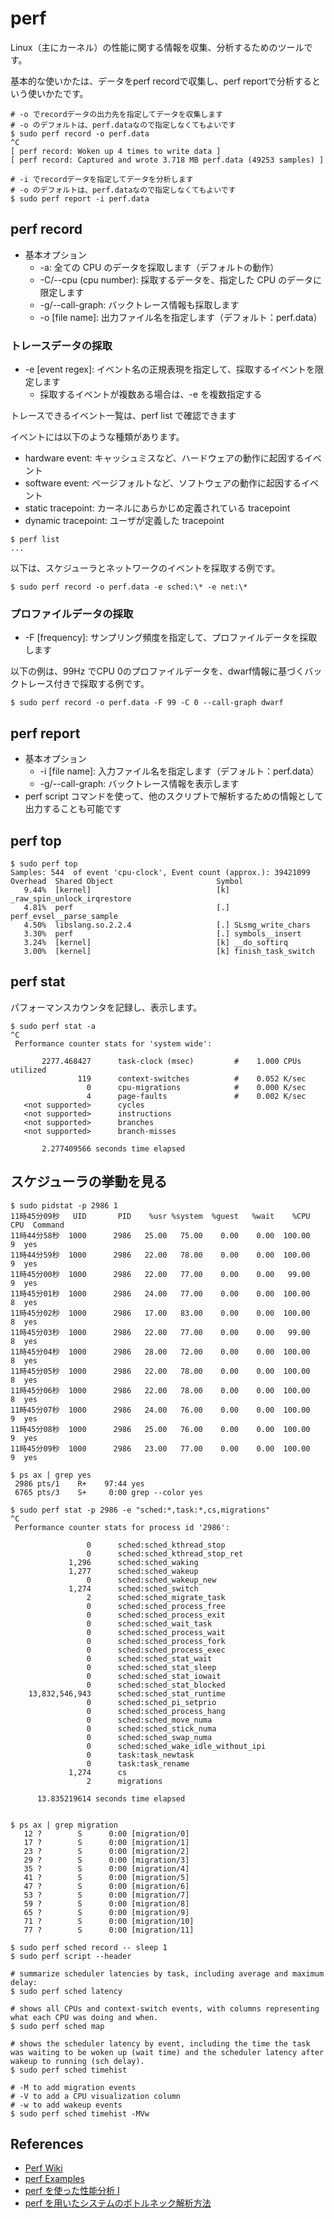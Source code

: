 # perf

Linux（主にカーネル）の性能に関する情報を収集、分析するためのツールです。

基本的な使いかたは、データをperf recordで収集し、perf reportで分析するという使いかたです。

```
# -o でrecordデータの出力先を指定してデータを収集します
# -o のデフォルトは、perf.dataなので指定しなくてもよいです
$ sudo perf record -o perf.data
^C
[ perf record: Woken up 4 times to write data ]
[ perf record: Captured and wrote 3.718 MB perf.data (49253 samples) ]

# -i でrecordデータを指定してデータを分析します
# -o のデフォルトは、perf.dataなので指定しなくてもよいです
$ sudo perf report -i perf.data
```

## perf record

- 基本オプション
  - -a: 全ての CPU のデータを採取します（デフォルトの動作）
  - -C/--cpu (cpu number): 採取するデータを、指定した CPU のデータに限定します
  - -g/--call-graph: バックトレース情報も採取します
  - -o [file name]: 出力ファイル名を指定します（デフォルト：perf.data）

### トレースデータの採取

- -e [event regex]: イベント名の正規表現を指定して、採取するイベントを限定します
  - 採取するイベントが複数ある場合は、-e を複数指定する

トレースできるイベント一覧は、perf list で確認できます

イベントには以下のような種類があります。

- hardware event: キャッシュミスなど、ハードウェアの動作に起因するイベント
- software event: ページフォルトなど、ソフトウェアの動作に起因するイベント
- static tracepoint: カーネルにあらかじめ定義されている tracepoint
- dynamic tracepoint: ユーザが定義した tracepoint

```
$ perf list
...
```

以下は、スケジューラとネットワークのイベントを採取する例です。

```
$ sudo perf record -o perf.data -e sched:\* -e net:\*
```

### プロファイルデータの採取

- -F [frequency]: サンプリング頻度を指定して、プロファイルデータを採取します

以下の例は、99Hz でCPU 0のプロファイルデータを、dwarf情報に基づくバックトレース付きで採取する例です。

```
$ sudo perf record -o perf.data -F 99 -C 0 --call-graph dwarf
```

## perf report

- 基本オプション
  - -i [file name]: 入力ファイル名を指定します（デフォルト：perf.data）
  - -g/--call-graph: バックトレース情報を表示します
- perf script コマンドを使って、他のスクリプトで解析するための情報として出力することも可能です

## perf top

```
$ sudo perf top
Samples: 544  of event 'cpu-clock', Event count (approx.): 39421099
Overhead  Shared Object                       Symbol
   9.44%  [kernel]                            [k] _raw_spin_unlock_irqrestore
   4.81%  perf                                [.] perf_evsel__parse_sample
   4.50%  libslang.so.2.2.4                   [.] SLsmg_write_chars
   3.30%  perf                                [.] symbols__insert
   3.24%  [kernel]                            [k] __do_softirq
   3.00%  [kernel]                            [k] finish_task_switch
```

## perf stat

パフォーマンスカウンタを記録し、表示します。

```
$ sudo perf stat -a
^C
 Performance counter stats for 'system wide':

       2277.468427      task-clock (msec)         #    1.000 CPUs utilized
               119      context-switches          #    0.052 K/sec
                 0      cpu-migrations            #    0.000 K/sec
                 4      page-faults               #    0.002 K/sec
   <not supported>      cycles
   <not supported>      instructions
   <not supported>      branches
   <not supported>      branch-misses

       2.277409566 seconds time elapsed
```

## スケジューラの挙動を見る

```
$ sudo pidstat -p 2986 1
11時45分09秒   UID       PID    %usr %system  %guest   %wait    %CPU   CPU  Command
11時44分58秒  1000      2986   25.00   75.00    0.00    0.00  100.00     9  yes
11時44分59秒  1000      2986   22.00   78.00    0.00    0.00  100.00     9  yes
11時45分00秒  1000      2986   22.00   77.00    0.00    0.00   99.00     9  yes
11時45分01秒  1000      2986   24.00   77.00    0.00    0.00  100.00     8  yes
11時45分02秒  1000      2986   17.00   83.00    0.00    0.00  100.00     8  yes
11時45分03秒  1000      2986   22.00   77.00    0.00    0.00   99.00     8  yes
11時45分04秒  1000      2986   28.00   72.00    0.00    0.00  100.00     8  yes
11時45分05秒  1000      2986   22.00   78.00    0.00    0.00  100.00     8  yes
11時45分06秒  1000      2986   22.00   78.00    0.00    0.00  100.00     8  yes
11時45分07秒  1000      2986   24.00   76.00    0.00    0.00  100.00     9  yes
11時45分08秒  1000      2986   25.00   76.00    0.00    0.00  100.00     9  yes
11時45分09秒  1000      2986   23.00   77.00    0.00    0.00  100.00     9  yes

$ ps ax | grep yes
 2986 pts/1    R+    97:44 yes
 6765 pts/3    S+     0:00 grep --color yes

$ sudo perf stat -p 2986 -e "sched:*,task:*,cs,migrations"
^C
 Performance counter stats for process id '2986':

                 0      sched:sched_kthread_stop
                 0      sched:sched_kthread_stop_ret
             1,296      sched:sched_waking
             1,277      sched:sched_wakeup
                 0      sched:sched_wakeup_new
             1,274      sched:sched_switch
                 2      sched:sched_migrate_task
                 0      sched:sched_process_free
                 0      sched:sched_process_exit
                 0      sched:sched_wait_task
                 0      sched:sched_process_wait
                 0      sched:sched_process_fork
                 0      sched:sched_process_exec
                 0      sched:sched_stat_wait
                 0      sched:sched_stat_sleep
                 0      sched:sched_stat_iowait
                 0      sched:sched_stat_blocked
    13,832,546,943      sched:sched_stat_runtime
                 0      sched:sched_pi_setprio
                 0      sched:sched_process_hang
                 0      sched:sched_move_numa
                 0      sched:sched_stick_numa
                 0      sched:sched_swap_numa
                 0      sched:sched_wake_idle_without_ipi
                 0      task:task_newtask
                 0      task:task_rename
             1,274      cs
                 2      migrations

      13.835219614 seconds time elapsed


$ ps ax | grep migration
   12 ?        S      0:00 [migration/0]
   17 ?        S      0:00 [migration/1]
   23 ?        S      0:00 [migration/2]
   29 ?        S      0:00 [migration/3]
   35 ?        S      0:00 [migration/4]
   41 ?        S      0:00 [migration/5]
   47 ?        S      0:00 [migration/6]
   53 ?        S      0:00 [migration/7]
   59 ?        S      0:00 [migration/8]
   65 ?        S      0:00 [migration/9]
   71 ?        S      0:00 [migration/10]
   77 ?        S      0:00 [migration/11]
```

```
$ sudo perf sched record -- sleep 1
$ sudo perf script --header

# summarize scheduler latencies by task, including average and maximum delay:
$ sudo perf sched latency

# shows all CPUs and context-switch events, with columns representing what each CPU was doing and when.
$ sudo perf sched map

# shows the scheduler latency by event, including the time the task was waiting to be woken up (wait time) and the scheduler latency after wakeup to running (sch delay).
$ sudo perf sched timehist

# -M to add migration events
# -V to add a CPU visualization column
# -w to add wakeup events
$ sudo perf sched timehist -MVw
```

## References

- [Perf Wiki](https://perf.wiki.kernel.org/index.php/Main_Page)
- [perf Examples](http://www.brendangregg.com/perf.html)
- [perf を使った性能分析 I](https://valinux.hatenablog.com/entry/20201112)
- [perf を用いたシステムのボトルネック解析方法](https://ittechnicalmemos.blogspot.com/2019/09/perf.html)
